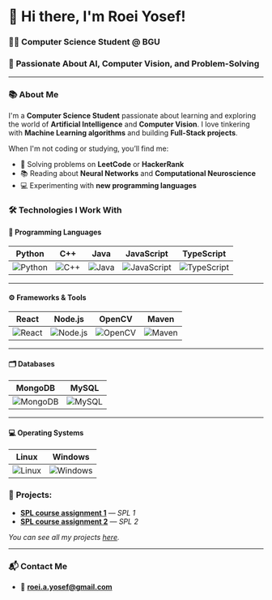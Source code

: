 # 👋 Hi there, I'm Roei Yosef!  
### 🧑‍🎓 **Computer Science Student @ BGU**  
### 🚀 **Passionate About AI, Computer Vision, and Problem-Solving**

---

### 📚 **About Me**
I'm a **Computer Science Student** passionate about learning and exploring the world of **Artificial Intelligence** and **Computer Vision**. I love tinkering with **Machine Learning algorithms** and building **Full-Stack projects**.

When I'm not coding or studying, you’ll find me:  
- 🧠 Solving problems on **LeetCode** or **HackerRank**  
- 📚 Reading about **Neural Networks** and **Computational Neuroscience**  
- 💻 Experimenting with **new programming languages**


### 🛠️ **Technologies I Work With**

#### 🧠 **Programming Languages**

| **Python** | **C++** | **Java** | **JavaScript** | **TypeScript** |
|:----------:|:-------:|:-------:|:-------------:|:-------------:|
| ![Python](https://skillicons.dev/icons?i=python) | ![C++](https://skillicons.dev/icons?i=cpp) | ![Java](https://skillicons.dev/icons?i=java) | ![JavaScript](https://skillicons.dev/icons?i=javascript) | ![TypeScript](https://skillicons.dev/icons?i=typescript) |

---

#### ⚙️ **Frameworks & Tools**

| **React** | **Node.js** | **OpenCV** | **Maven** |
|:---------:|:----------:|:---------:|:---------:|
| ![React](https://skillicons.dev/icons?i=react) | ![Node.js](https://skillicons.dev/icons?i=nodejs) | ![OpenCV](https://skillicons.dev/icons?i=opencv) | ![Maven](https://skillicons.dev/icons?i=maven) |

---

#### 🗂️ **Databases**

| **MongoDB** | **MySQL** |
|:-----------:|:--------:|
| ![MongoDB](https://skillicons.dev/icons?i=mongodb) | ![MySQL](https://skillicons.dev/icons?i=mysql) |

---

#### 💻 **Operating Systems**

| **Linux** | **Windows** |
|:---------:|:---------:|
| ![Linux](https://skillicons.dev/icons?i=linux) | ![Windows](https://skillicons.dev/icons?i=windows) |


### 💼 **Projects:**

-  **[SPL course assignment 1](https://github.com/roeiyosef/FinalSPL1)** — *SPL 1*
-  **[SPL course assignment 2](https://github.com/roeiyosef/SPL2)** — *SPL 2*

*You can see all my projects [here](https://github.com/roeiyosef?tab=repositories).*

---

### 📬 **Contact Me**
- 📧 **[roei.a.yosef@gmail.com](mailto:roei.a.yosef@gmail.com)**  
